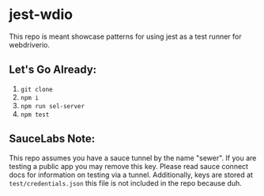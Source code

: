 # jest-wdio

This repo is meant showcase patterns for using jest as a test runner for webdriverio.

## Let's Go Already:

1. `git clone`
2. `npm i`
3. `npm run sel-server`
4. `npm test`

## SauceLabs Note:

This repo assumes you have a sauce tunnel by the name "sewer". If you are testing a public app you may remove this key. Please read sauce connect docs for information on testing via a tunnel. Additionally, keys are stored at `test/credentials.json` this file is not included in the repo because duh.
